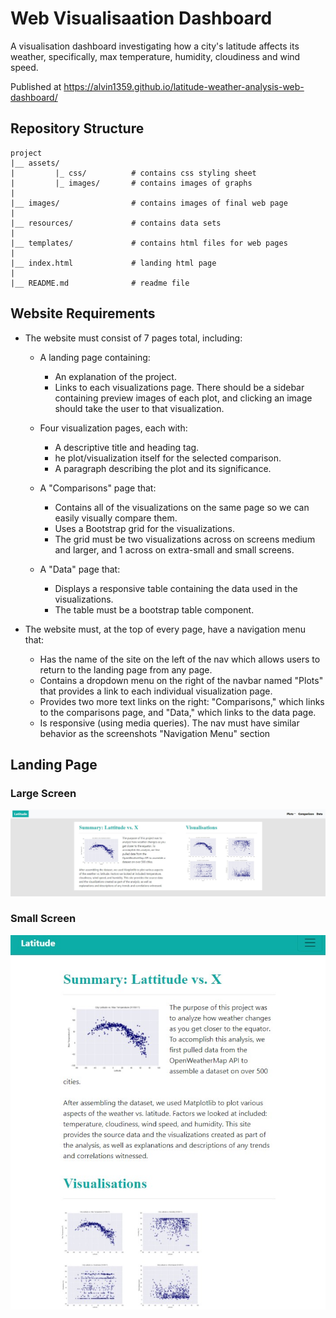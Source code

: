 # Web Visualisaation Dashboard
A visualisation dashboard investigating how a city's latitude affects its weather, specifically, max temperature, humidity, cloudiness and wind speed.

Published at https://alvin1359.github.io/latitude-weather-analysis-web-dashboard/

## Repository Structure
```
project  
|__ assets/                              
|         |_ css/          # contains css styling sheet
|         |_ images/       # contains images of graphs
|
|__ images/                # contains images of final web page
|
|__ resources/             # contains data sets
|
|__ templates/             # contains html files for web pages
|
|__ index.html             # landing html page
|
|__ README.md              # readme file

```

## Website Requirements
- The website must consist of 7 pages total, including:
   - A landing page containing:
      - An explanation of the project.
      - Links to each visualizations page. There should be a sidebar containing preview images of each plot, and clicking an image should take the user to that visualization.  


   - Four visualization pages, each with:  
      - A descriptive title and heading tag.
      - he plot/visualization itself for the selected comparison.
      - A paragraph describing the plot and its significance.


   - A "Comparisons" page that:
      - Contains all of the visualizations on the same page so we can easily visually compare them.
      - Uses a Bootstrap grid for the visualizations.
      - The grid must be two visualizations across on screens medium and larger, and 1 across on extra-small and small screens.

   - A "Data" page that:
      - Displays a responsive table containing the data used in the visualizations.
      - The table must be a bootstrap table component.

- The website must, at the top of every page, have a navigation menu that:

   - Has the name of the site on the left of the nav which allows users to return to the landing page from any page.
   - Contains a dropdown menu on the right of the navbar named "Plots" that provides a link to each individual visualization page.
   - Provides two more text links on the right: "Comparisons," which links to the comparisons page, and "Data," which links to the data page.
   - Is responsive (using media queries). The nav must have similar behavior as the screenshots "Navigation Menu" section

## Landing Page
### Large Screen
![website_large](images/landing_page.jpg)

### Small Screen
![website_small](images/landing_page_small.jpg)
